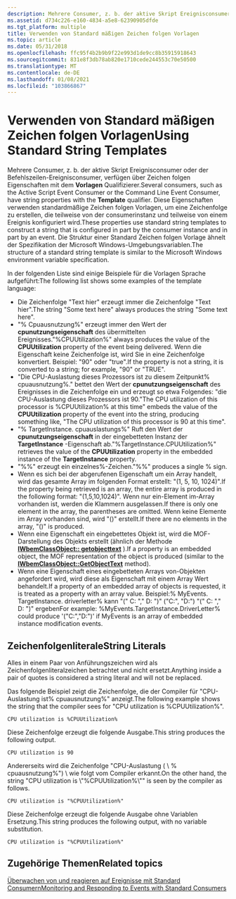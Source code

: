 ```yaml
---
description: Mehrere Consumer, z. b. der aktive Skript Ereignisconsumer oder der Befehlszeilen-Ereignisconsumer, verfügen über Zeichen folgen Eigenschaften mit dem Vorlagen Qualifizierer.
ms.assetid: d734c226-e160-4834-a5e8-62390905dfde
ms.tgt_platform: multiple
title: Verwenden von Standard mäßigen Zeichen folgen Vorlagen
ms.topic: article
ms.date: 05/31/2018
ms.openlocfilehash: ffc95f4b2b9b9f22e993d1de9cc8b35915918643
ms.sourcegitcommit: 831e8f3db78ab820e1710cede244553c70e50500
ms.translationtype: MT
ms.contentlocale: de-DE
ms.lasthandoff: 01/08/2021
ms.locfileid: "103866867"
---
```

# <a name="using-standard-string-templates"></a><span data-ttu-id="b8b2e-103">Verwenden von Standard mäßigen Zeichen folgen Vorlagen</span><span class="sxs-lookup"><span data-stu-id="b8b2e-103">Using Standard String Templates</span></span>

<span data-ttu-id="b8b2e-104">Mehrere Consumer, z. b. der aktive Skript Ereignisconsumer oder der Befehlszeilen-Ereignisconsumer, verfügen über Zeichen folgen Eigenschaften mit dem **Vorlagen** Qualifizierer.</span><span class="sxs-lookup"><span data-stu-id="b8b2e-104">Several consumers, such as the Active Script Event Consumer or the Command Line Event Consumer, have string properties with the **Template** qualifier.</span></span> <span data-ttu-id="b8b2e-105">Diese Eigenschaften verwenden standardmäßige Zeichen folgen Vorlagen, um eine Zeichenfolge zu erstellen, die teilweise von der consumerinstanz und teilweise von einem Ereignis konfiguriert wird.</span><span class="sxs-lookup"><span data-stu-id="b8b2e-105">These properties use standard string templates to construct a string that is configured in part by the consumer instance and in part by an event.</span></span> <span data-ttu-id="b8b2e-106">Die Struktur einer Standard Zeichen folgen Vorlage ähnelt der Spezifikation der Microsoft Windows-Umgebungsvariablen.</span><span class="sxs-lookup"><span data-stu-id="b8b2e-106">The structure of a standard string template is similar to the Microsoft Windows environment variable specification.</span></span>

<span data-ttu-id="b8b2e-107">In der folgenden Liste sind einige Beispiele für die Vorlagen Sprache aufgeführt:</span><span class="sxs-lookup"><span data-stu-id="b8b2e-107">The following list shows some examples of the template language:</span></span>

-   <span data-ttu-id="b8b2e-108">Die Zeichenfolge "Text hier" erzeugt immer die Zeichenfolge "Text hier".</span><span class="sxs-lookup"><span data-stu-id="b8b2e-108">The string "Some text here" always produces the string "Some text here".</span></span>
-   <span data-ttu-id="b8b2e-109">"% Cpuausnutzung%" erzeugt immer den Wert der **cpunutzungseigenschaft** des übermittelten Ereignisses.</span><span class="sxs-lookup"><span data-stu-id="b8b2e-109">"%CPUUtilization%" always produces the value of the **CPUUtilization** property of the event being delivered.</span></span> <span data-ttu-id="b8b2e-110">Wenn die Eigenschaft keine Zeichenfolge ist, wird Sie in eine Zeichenfolge konvertiert. Beispiel: "90" oder "true".</span><span class="sxs-lookup"><span data-stu-id="b8b2e-110">If the property is not a string, it is converted to a string; for example, "90" or "TRUE".</span></span>
-   <span data-ttu-id="b8b2e-111">"Die CPU-Auslastung dieses Prozessors ist zu diesem Zeitpunkt% cpuausnutzung%." bettet den Wert der **cpunutzungseigenschaft** des Ereignisses in die Zeichenfolge ein und erzeugt so etwa Folgendes: "die CPU-Auslastung dieses Prozessors ist 90.</span><span class="sxs-lookup"><span data-stu-id="b8b2e-111">"The CPU utilization of this processor is %CPUUtilization% at this time" embeds the value of the **CPUUtilization** property of the event into the string, producing something like, "The CPU utilization of this processor is 90 at this time".</span></span>
-   <span data-ttu-id="b8b2e-112">"% TargetInstance. cpuauslastungs%" Ruft den Wert der **cpunutzungseigenschaft** in der eingebetteten Instanz der **TargetInstance** -Eigenschaft ab.</span><span class="sxs-lookup"><span data-stu-id="b8b2e-112">"%TargetInstance.CPUUtilization%" retrieves the value of the **CPUUtilization** property in the embedded instance of the **TargetInstance** property.</span></span>
-   <span data-ttu-id="b8b2e-113">"%%" erzeugt ein einzelnes%-Zeichen.</span><span class="sxs-lookup"><span data-stu-id="b8b2e-113">"%%" produces a single % sign.</span></span>
-   <span data-ttu-id="b8b2e-114">Wenn es sich bei der abgerufenen Eigenschaft um ein Array handelt, wird das gesamte Array im folgenden Format erstellt: "(1, 5, 10, 1024)".</span><span class="sxs-lookup"><span data-stu-id="b8b2e-114">If the property being retrieved is an array, the entire array is produced in the following format: "(1,5,10,1024)".</span></span> <span data-ttu-id="b8b2e-115">Wenn nur ein-Element im-Array vorhanden ist, werden die Klammern ausgelassen.</span><span class="sxs-lookup"><span data-stu-id="b8b2e-115">If there is only one element in the array, the parentheses are omitted.</span></span> <span data-ttu-id="b8b2e-116">Wenn keine Elemente im Array vorhanden sind, wird "()" erstellt.</span><span class="sxs-lookup"><span data-stu-id="b8b2e-116">If there are no elements in the array, "()" is produced.</span></span>
-   <span data-ttu-id="b8b2e-117">Wenn eine Eigenschaft ein eingebettetes Objekt ist, wird die MOF-Darstellung des Objekts erstellt (ähnlich der Methode [**IWbemClassObject:: getobjecttext**](/windows/desktop/api/WbemCli/nf-wbemcli-iwbemclassobject-getobjecttext) ).</span><span class="sxs-lookup"><span data-stu-id="b8b2e-117">If a property is an embedded object, the MOF representation of the object is produced (similar to the [**IWbemClassObject::GetObjectText**](/windows/desktop/api/WbemCli/nf-wbemcli-iwbemclassobject-getobjecttext) method).</span></span>
-   <span data-ttu-id="b8b2e-118">Wenn eine Eigenschaft eines eingebetteten Arrays von-Objekten angefordert wird, wird diese als Eigenschaft mit einem Array Wert behandelt.</span><span class="sxs-lookup"><span data-stu-id="b8b2e-118">If a property of an embedded array of objects is requested, it is treated as a property with an array value.</span></span> <span data-ttu-id="b8b2e-119">Beispiel:% MyEvents. TargetInstance. driverletter% kann "(" C: "," D: ")" ("C:", "D:") "(" C: "," D: ")" ergeben</span><span class="sxs-lookup"><span data-stu-id="b8b2e-119">For example: %MyEvents.TargetInstance.DriverLetter% could produce '("C:","D:")' if MyEvents is an array of embedded instance modification events.</span></span>

## <a name="string-literals"></a><span data-ttu-id="b8b2e-120">Zeichenfolgenliterale</span><span class="sxs-lookup"><span data-stu-id="b8b2e-120">String Literals</span></span>

<span data-ttu-id="b8b2e-121">Alles in einem Paar von Anführungszeichen wird als Zeichenfolgenliteralzeichen betrachtet und nicht ersetzt.</span><span class="sxs-lookup"><span data-stu-id="b8b2e-121">Anything inside a pair of quotes is considered a string literal and will not be replaced.</span></span>

<span data-ttu-id="b8b2e-122">Das folgende Beispiel zeigt die Zeichenfolge, die der Compiler für "CPU-Auslastung ist% cpuausnutzung%" anzeigt.</span><span class="sxs-lookup"><span data-stu-id="b8b2e-122">The following example shows the string that the compiler sees for "CPU utilization is %CPUUtilization%".</span></span>

``` syntax
CPU utilization is %CPUUtilization%
```

<span data-ttu-id="b8b2e-123">Diese Zeichenfolge erzeugt die folgende Ausgabe.</span><span class="sxs-lookup"><span data-stu-id="b8b2e-123">This string produces the following output.</span></span>

``` syntax
CPU utilization is 90
```

<span data-ttu-id="b8b2e-124">Andererseits wird die Zeichenfolge "CPU-Auslastung ( \\ % cpuausnutzung%") \\ wie folgt vom Compiler erkannt.</span><span class="sxs-lookup"><span data-stu-id="b8b2e-124">On the other hand, the string "CPU utilization is \\"%CPUUtilization%\\"" is seen by the compiler as follows.</span></span>

``` syntax
CPU utilization is "%CPUUtilization%"
```

<span data-ttu-id="b8b2e-125">Diese Zeichenfolge erzeugt die folgende Ausgabe ohne Variablen Ersetzung.</span><span class="sxs-lookup"><span data-stu-id="b8b2e-125">This string produces the following output, with no variable substitution.</span></span>

``` syntax
CPU utilization is "%CPUUtilization%"
```

## <a name="related-topics"></a><span data-ttu-id="b8b2e-126">Zugehörige Themen</span><span class="sxs-lookup"><span data-stu-id="b8b2e-126">Related topics</span></span>

<dl> <dt>

[<span data-ttu-id="b8b2e-127">Überwachen von und reagieren auf Ereignisse mit Standard Consumern</span><span class="sxs-lookup"><span data-stu-id="b8b2e-127">Monitoring and Responding to Events with Standard Consumers</span></span>](monitoring-and-responding-to-events-with-standard-consumers.md)
</dt> </dl>

 

 



